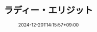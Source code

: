 ---
date: 2024-12-20T14:15:57+09:00
title: "ラディー・エリジット"
address: 人間界
species:
 - 魔族
 - 吸血鬼
height: 167
age: 15
---